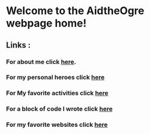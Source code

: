 # Welcome to the AidtheOgre webpage home!

## Links :

### For about me click [here][about me].

### For my personal heroes click [here][personal heroes]

### For My favorite activities click [here][favorite activities]

### For a block of code I wrote click [here][code block]

### For my favorite websites click [here][favorite websites]


[about me]: https://aidtheogre.github.io/aboutme.github.io/

[personal heroes]: https://aidtheogre.github.io/heroes.github.io/

[favorite activities]: www.github.com  

[code block]: www.github.com  

[favorite websites]: www.github.com  
